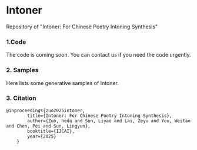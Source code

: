 # Intoner

Repository of "Intoner: For Chinese Poetry Intoning Synthesis"

### 1.Code
The code is coming soon. You can contact us if you need the code urgently.

### 2. Samples
Here lists some generative samples of Intoner.

### 3. Citation
```
@inproceedings{zuo2025intoner,
        title={Intoner: For Chinese Poetry Intoning Synthesis},
        author={Zuo, heda and Sun, Liyao and Lai, Zeyu and You, Weitao and Chen, Pei and Sun, Lingyun},
        booktitle={IJCAI},
        year={2025}
    }
```
